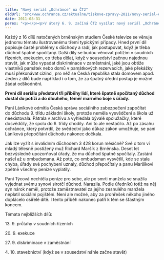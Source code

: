 ```yaml
---
title: "Nový seriál „Ochránce“ na ČT2"
oldUrl: "src/www.ochrance.cz/aktualne/tiskove-zpravy-2011/novy-serial-ochrance-na-ct2"
date: 2011-08-31
perex: "<p></p><p>V úterý 6. 9. začíná ČT2 vysílat nový seriál „Ochránce“. Vždy v úterý v 17:20 nebo v repríze ve středu v 9:35 hod se diváci budou setkávat s příběhy lidí, kteří se dostali do potíží s úřady, a když už nevěděli kudy kam, obrátili se na ombudsmana. Často se jedná o situace a problémy, do nichž se může dostat prakticky kdokoli. Ombudsman proto nejen komentuje konkrétní případy, ale v každém díle přináší i rady, jak by měli lidé v podobných situacích postupovat, jaká jsou jejich práva, na koho se při řešení problémů obracet, co mají po úřadech chtít.</p>"
---
```


<!-- imported from the old website -->

<p>Každý z 16 dílů natočených brněnským studiem České televize se věnuje jednomu tématu ilustrovanému třemi typickými případy. Hned první díl popisuje časté problémy s důchody a radí, jak postupovat, když je třeba důchod špatně spočítaný. Další díly se budou věnovat potížím v soudních řízeních, exekucím, co třeba dělat, když v sousedství začnou najednou stavět, jak může vypadat diskriminace v zaměstnání, jaké jsou obtíže vlastníků památek nebo domů v památkových rezervacích, jaké překážky musí překonávat cizinci, pro něž se Česká republika stala domovem apod. Jeden z dílů bude například i o tom, že za špatný úřední postup je možné žádat odškodnění.</p><p><strong>První díl seriálu představí tři příběhy lidí, které špatně spočítaný důchod dostal do potíží a do dlouhého, téměř marného boje s úřady.</strong> </p><p>Paní Láníkové odmítla Česká správa sociálního zabezpečení započítat do důchodu 9. třídu základní školy, protože neměla vysvědčení a škola už neexistovala. Pátrala v archivu a vyhledala bývalé spolužačky, které dosvědčily, že spolu do 9. třídy chodily. Ani to ale nestačilo. Až po zásahu ochránce, který potvrdil, že svědectví jako důkaz zákon umožňuje, se paní Láníková přepočítání důchodu nakonec dočkala.</p><p>Jak lze vyžít s invalidním důchodem 3 428 korun měsíčně? Své o tom ví mladý tělesně postižený muž Richard Maršík z Brněnska. Deset let bezvýsledně upozorňoval úřady, že mu důchod špatně spočítaly. Zastání našel až u ombudsmana. Až poté, co ombudsman vysvětlil, kde se stala chyba, úřady své pochybení uznaly, důchod přepočítaly a panu Maršíkovi zpětně všechny peníze vyplatily.</p><p>Paní Týcová nechtěla peníze pro sebe, ale po smrti manžela se snažila vyjednat svému synovi sirotčí důchod. Narazila. Podle úředníků totiž na něj syn nárok neměl, protože zaměstnavatel za jejího zesnulého manžela neplatil sociální pojištění. Není ale možné, aby za prohřešek někoho jiného doplácelo osiřelé dítě. I tento příběh nakonec patří k těm se šťastným koncem.</p><p></p><p>Témata nejbližších dílů:</p><p>13. 9. průtahy v soudních řízeních</p><p>20. 9. exekuce</p><p>27. 9. diskriminace v zaměstnání</p><p>4. 10. stavebnictví (když se v sousedství náhle začne stavět)</p>
